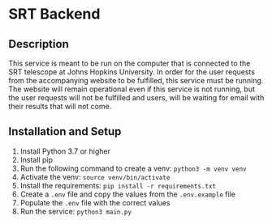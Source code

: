 # SRT Backend

## Description
This service is meant to be run on the computer that is connected to the SRT telescope at Johns Hopkins University.
In order for the user requests from the accompanying website to be fulfilled, this service must be running. The website
will remain operational even if this service is not running, but the user requests will not be fulfilled and users, will 
be waiting for email with their results that will not come.

## Installation and Setup
1. Install Python 3.7 or higher
2. Install pip
3. Run the following command to create a venv: `python3 -m venv venv`
4. Activate the venv: `source venv/bin/activate`
5. Install the requirements: `pip install -r requirements.txt`
6. Create a `.env` file and copy the values from the `.env.example` file
7. Populate the `.env` file with the correct values
8. Run the service: `python3 main.py`
